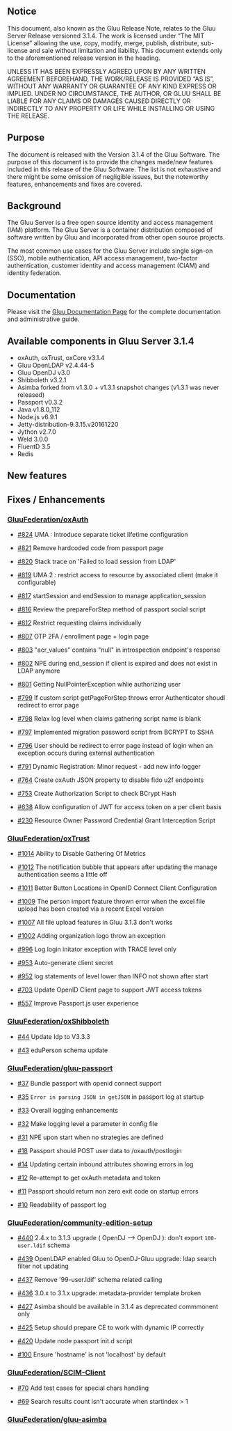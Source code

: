 ## Notice

This document, also known as the Gluu Release Note, 
relates to the Gluu Server Release versioned 3.1.4. The work is licensed under “The MIT License” 
allowing the use, copy, modify, merge, publish, distribute, sub-license and sale without 
limitation and liability. This document extends only to the aforementioned release version 
in the heading.

UNLESS IT HAS BEEN EXPRESSLY AGREED UPON BY ANY WRITTEN AGREEMENT BEFOREHAND, 
THE WORK/RELEASE IS PROVIDED “AS IS”, WITHOUT ANY WARRANTY OR GUARANTEE OF ANY KIND 
EXPRESS OR IMPLIED. UNDER NO CIRCUMSTANCE, THE AUTHOR, OR GLUU SHALL BE LIABLE FOR ANY 
CLAIMS OR DAMAGES CAUSED DIRECTLY OR INDIRECTLY TO ANY PROPERTY OR LIFE WHILE INSTALLING 
OR USING THE RELEASE.

## Purpose

The document is released with the Version 3.1.4 of the Gluu Software. The purpose of this document is to provide the changes made/new features included in this release of the Gluu Software. The list is not exhaustive and there might be some omission of negligible issues, but the noteworthy features, enhancements and fixes are covered. 

## Background

The Gluu Server is a free open source identity and access management (IAM) platform. The Gluu Server is a container distribution composed of software written by Gluu and incorporated from other open source projects. 

The most common use cases for the Gluu Server include single sign-on (SSO), mobile authentication, API access management, two-factor authentication, customer identity and access management (CIAM) and identity federation.

## Documentation

Please visit the [Gluu Documentation Page](http://www.gluu.org/docs/ce) for the complete 
documentation and administrative guide. 

## Available components in Gluu Server 3.1.4
- oxAuth, oxTrust, oxCore v3.1.4
- Gluu OpenLDAP v2.4.44-5
- Gluu OpenDJ v3.0
- Shibboleth v3.2.1
- Asimba forked from v1.3.0 + v1.3.1 snapshot changes (v1.3.1 was never released)
- Passport v0.3.2
- Java v1.8.0_112
- Node.js v6.9.1
- Jetty-distribution-9.3.15.v20161220
- Jython v2.7.0
- Weld 3.0.0
- FluentD 3.5
- Redis

## New features

## Fixes / Enhancements

### [GluuFederation/oxAuth](https://github.com/GluuFederation/oxAuth/issues?utf8=?&q=is%3Aissue+milestone%3A3.1.4+)

- [#824](https://github.com/GluuFederation/oxAuth/issues/824) UMA : Introduce separate ticket lifetime configuration
 
- [#821](https://github.com/GluuFederation/oxAuth/issues/821) Remove hardcoded code from passport page
 
- [#820](https://github.com/GluuFederation/oxAuth/issues/820) Stack trace on 'Failed to load session from LDAP'
 
- [#819](https://github.com/GluuFederation/oxAuth/issues/819) UMA 2 : restrict access to resource by associated client (make it configurable)
 
- [#817](https://github.com/GluuFederation/oxAuth/issues/817) startSession and endSession to manage application_session
 
- [#816](https://github.com/GluuFederation/oxAuth/issues/816) Review the prepareForStep method of passport social script
 
- [#812](https://github.com/GluuFederation/oxAuth/issues/812) Restrict requesting claims individually
 
- [#807](https://github.com/GluuFederation/oxAuth/issues/807) OTP 2FA / enrollment page + login page
 
- [#803](https://github.com/GluuFederation/oxAuth/issues/803) "acr_values" contains "null" in introspection endpoint's response
 
- [#802](https://github.com/GluuFederation/oxAuth/issues/802) NPE during end_session if client is expired and does not exist in LDAP anymore
 
- [#801](https://github.com/GluuFederation/oxAuth/issues/801) Getting NullPointerException whlie authorizing user
 
- [#799](https://github.com/GluuFederation/oxAuth/issues/799) If custom script getPageForStep throws error Authenticator shoudl redirect to error page
 
- [#798](https://github.com/GluuFederation/oxAuth/issues/798) Relax log level when claims gathering script name is blank
 
- [#797](https://github.com/GluuFederation/oxAuth/issues/797) Implemented migration password script from BCRYPT to SSHA
 
- [#796](https://github.com/GluuFederation/oxAuth/issues/796) User should be redirect to error page instead of login when an exception occurs during external authentication
 
- [#791](https://github.com/GluuFederation/oxAuth/issues/791) Dynamic Registration: Minor request - add new info logger

- [#764](https://github.com/GluuFederation/oxAuth/issues/764) Create oxAuth JSON property to disable fido u2f endpoints
 
- [#753](https://github.com/GluuFederation/oxAuth/issues/753) Create Authorization Script to check BCrypt Hash
 
- [#638](https://github.com/GluuFederation/oxAuth/issues/638) Allow configuration of JWT for access token on a per client basis
 
- [#230](https://github.com/GluuFederation/oxAuth/issues/230) Resource Owner Password Credential Grant Interception Script

### [GluuFederation/oxTrust](https://github.com/GluuFederation/oxTrust/issues?utf8=?&q=is%3Aissue+milestone%3A3.1.4+)

- [#1014](https://github.com/GluuFederation/oxTrust/issues/1014) Ability to Disable Gathering Of Metrics
 
- [#1012](https://github.com/GluuFederation/oxTrust/issues/1012) The notification bubble that appears after updating the manage authentication seems a little off
 
- [#1011](https://github.com/GluuFederation/oxTrust/issues/1011) Better Button Locations in OpenID Connect Client Configuration
 
- [#1009](https://github.com/GluuFederation/oxTrust/issues/1009) The person import feature thrown error when the excel file upload has been created via a recent Excel version
 
- [#1007](https://github.com/GluuFederation/oxTrust/issues/1007) All file upload features in Gluu 3.1.3 don't works
 
- [#1002](https://github.com/GluuFederation/oxTrust/issues/1002) Adding organization logo throw an exception
 
- [#996](https://github.com/GluuFederation/oxTrust/issues/996) Log login initator exception with TRACE level only
 
- [#953](https://github.com/GluuFederation/oxTrust/issues/953) Auto-generate client secret
 
- [#952](https://github.com/GluuFederation/oxTrust/issues/952) log statements of level lower than INFO not shown after start
 
- [#703](https://github.com/GluuFederation/oxTrust/issues/703) Update OpenID Client page to support JWT access tokens
 
- [#557](https://github.com/GluuFederation/oxTrust/issues/557) Improve Passport.js user experience

### [GluuFederation/oxShibboleth](https://github.com/GluuFederation/oxShibboleth/issues?utf8=?&q=is%3Aissue+milestone%3A3.1.4+)

- [#44](https://github.com/GluuFederation/oxShibboleth/issues/44) Update Idp to V3.3.3

- [#43](https://github.com/GluuFederation/oxShibboleth/issues/43) eduPerson schema update

### [GluuFederation/gluu-passport](https://github.com/GluuFederation/gluu-passport/issues?utf8=?&q=is%3Aissue+milestone%3A3.1.4+)


- [#37](https://github.com/GluuFederation/gluu-passport/issues/37) Bundle passport with openid connect support

- [#35](https://github.com/GluuFederation/gluu-passport/issues/35) `Error in parsing JSON in getJSON` in passport log at startup

- [#33](https://github.com/GluuFederation/gluu-passport/issues/33) Overall logging enhancements

- [#32](https://github.com/GluuFederation/gluu-passport/issues/32) Make logging level a parameter in config file

- [#31](https://github.com/GluuFederation/gluu-passport/issues/31) NPE upon start when no strategies are defined

- [#18](https://github.com/GluuFederation/gluu-passport/issues/18) Passport should POST user data to /oxauth/postlogin

- [#14](https://github.com/GluuFederation/gluu-passport/issues/14) Updating certain inbound attributes showing errors in log

- [#12](https://github.com/GluuFederation/gluu-passport/issues/12) Re-attempt to get oxAuth metadata and token

- [#11](https://github.com/GluuFederation/gluu-passport/issues/11) Passport should return non zero exit code on startup errors

- [#10](https://github.com/GluuFederation/gluu-passport/issues/10) Readability of passport log

### [GluuFederation/community-edition-setup](https://github.com/GluuFederation/community-edition-setup/issues?utf8=?&q=is%3Aissue+milestone%3A3.1.4+)

- [#440](https://github.com/GluuFederation/community-edition-setup/issues/440) 2.4.x to 3.1.3 upgrade ( OpenDJ --> OpenDJ ): don't export `100-user.ldif` schema

- [#439](https://github.com/GluuFederation/community-edition-setup/issues/439) OpenLDAP enabled Gluu to OpenDJ-Gluu upgrade: ldap search filter not updating

- [#437](https://github.com/GluuFederation/community-edition-setup/issues/437) Remove '99-user.ldif' schema related calling

- [#436](https://github.com/GluuFederation/community-edition-setup/issues/436) 3.0.x to 3.1.x upgrade: metadata-provider template broken
 
- [#427](https://github.com/GluuFederation/community-edition-setup/issues/427) Asimba should be available in 3.1.4 as deprecated commmonent only

- [#425](https://github.com/GluuFederation/community-edition-setup/issues/425) Setup should prepare CE to work with dynamic IP correctly

- [#420](https://github.com/GluuFederation/community-edition-setup/issues/420) Update node passport init.d script

- [#100](https://github.com/GluuFederation/community-edition-setup/issues/100) Ensure 'hostname' is not 'localhost' by default

### [GluuFederation/SCIM-Client](https://github.com/GluuFederation/SCIM-Client/issues?utf8=?&q=is%3Aissue+milestone%3A3.1.4+)

- [#70](https://github.com/GluuFederation/SCIM-Client/issues/70) Add test cases for special chars handling

- [#69](https://github.com/GluuFederation/SCIM-Client/issues/69) Search results count isn't accurate when startindex > 1

### [GluuFederation/gluu-asimba](https://github.com/GluuFederation/gluu-asimba/issues?utf8=?&q=is%3Aissue+milestone%3A3.1.4+)
